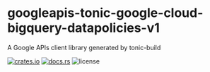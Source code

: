 # googleapis-tonic-google-cloud-bigquery-datapolicies-v1

A Google APIs client library generated by tonic-build

[![crates.io](https://img.shields.io/crates/v/googleapis-tonic-google-cloud-bigquery-datapolicies-v1)](https://crates.io/crates/googleapis-tonic-google-cloud-bigquery-datapolicies-v1)
[![docs.rs](https://img.shields.io/docsrs/googleapis-tonic-google-cloud-bigquery-datapolicies-v1)](https://docs.rs/googleapis-tonic-google-cloud-bigquery-datapolicies-v1)
![license](https://img.shields.io/crates/l/googleapis-tonic-google-cloud-bigquery-datapolicies-v1)
